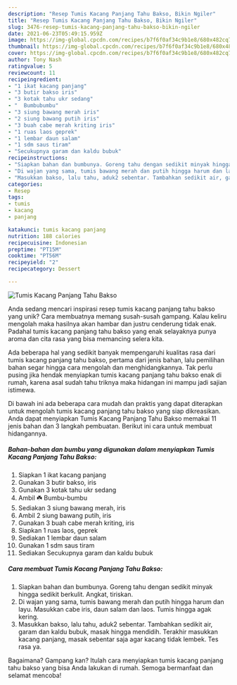```yaml
---
description: "Resep Tumis Kacang Panjang Tahu Bakso, Bikin Ngiler"
title: "Resep Tumis Kacang Panjang Tahu Bakso, Bikin Ngiler"
slug: 3476-resep-tumis-kacang-panjang-tahu-bakso-bikin-ngiler
date: 2021-06-23T05:49:15.959Z
image: https://img-global.cpcdn.com/recipes/b7f6f0af34c9b1e8/680x482cq70/tumis-kacang-panjang-tahu-bakso-foto-resep-utama.jpg
thumbnail: https://img-global.cpcdn.com/recipes/b7f6f0af34c9b1e8/680x482cq70/tumis-kacang-panjang-tahu-bakso-foto-resep-utama.jpg
cover: https://img-global.cpcdn.com/recipes/b7f6f0af34c9b1e8/680x482cq70/tumis-kacang-panjang-tahu-bakso-foto-resep-utama.jpg
author: Tony Nash
ratingvalue: 5
reviewcount: 11
recipeingredient:
- "1 ikat kacang panjang"
- "3 butir bakso iris"
- "3 kotak tahu ukr sedang"
- "  Bumbubumbu"
- "3 siung bawang merah iris"
- "2 siung bawang putih iris"
- "3 buah cabe merah kriting iris"
- "1 ruas laos geprek"
- "1 lembar daun salam"
- "1 sdm saus tiram"
- "Secukupnya garam dan kaldu bubuk"
recipeinstructions:
- "Siapkan bahan dan bumbunya. Goreng tahu dengan sedikit minyak hingga sedikit berkulit. Angkat, tiriskan."
- "Di wajan yang sama, tumis bawang merah dan putih hingga harum dan layu. Masukkan cabe iris, daun salam dan laos. Tumis hingga agak kering."
- "Masukkan bakso, lalu tahu, aduk2 sebentar. Tambahkan sedikit air, garam dan kaldu bubuk, masak hingga mendidih. Terakhir masukkan kacang panjang, masak sebentar saja agar kacang tidak lembek. Tes rasa ya."
categories:
- Resep
tags:
- tumis
- kacang
- panjang

katakunci: tumis kacang panjang 
nutrition: 188 calories
recipecuisine: Indonesian
preptime: "PT15M"
cooktime: "PT56M"
recipeyield: "2"
recipecategory: Dessert

---
```



![Tumis Kacang Panjang Tahu Bakso](https://img-global.cpcdn.com/recipes/b7f6f0af34c9b1e8/680x482cq70/tumis-kacang-panjang-tahu-bakso-foto-resep-utama.jpg)

Anda sedang mencari inspirasi resep tumis kacang panjang tahu bakso yang unik? Cara membuatnya memang susah-susah gampang. Kalau keliru mengolah maka hasilnya akan hambar dan justru cenderung tidak enak. Padahal tumis kacang panjang tahu bakso yang enak selayaknya punya aroma dan cita rasa yang bisa memancing selera kita.



Ada beberapa hal yang sedikit banyak mempengaruhi kualitas rasa dari tumis kacang panjang tahu bakso, pertama dari jenis bahan, lalu pemilihan bahan segar hingga cara mengolah dan menghidangkannya. Tak perlu pusing jika hendak menyiapkan tumis kacang panjang tahu bakso enak di rumah, karena asal sudah tahu triknya maka hidangan ini mampu jadi sajian istimewa.


Di bawah ini ada beberapa cara mudah dan praktis yang dapat diterapkan untuk mengolah tumis kacang panjang tahu bakso yang siap dikreasikan. Anda dapat menyiapkan Tumis Kacang Panjang Tahu Bakso memakai 11 jenis bahan dan 3 langkah pembuatan. Berikut ini cara untuk membuat hidangannya.

<!--inarticleads1-->

##### Bahan-bahan dan bumbu yang digunakan dalam menyiapkan Tumis Kacang Panjang Tahu Bakso:

1. Siapkan 1 ikat kacang panjang
1. Gunakan 3 butir bakso, iris
1. Gunakan 3 kotak tahu ukr sedang
1. Ambil  ☘️ Bumbu-bumbu
1. Sediakan 3 siung bawang merah, iris
1. Ambil 2 siung bawang putih, iris
1. Gunakan 3 buah cabe merah kriting, iris
1. Siapkan 1 ruas laos, geprek
1. Sediakan 1 lembar daun salam
1. Gunakan 1 sdm saus tiram
1. Sediakan Secukupnya garam dan kaldu bubuk




<!--inarticleads2-->

##### Cara membuat Tumis Kacang Panjang Tahu Bakso:

1. Siapkan bahan dan bumbunya. Goreng tahu dengan sedikit minyak hingga sedikit berkulit. Angkat, tiriskan.
1. Di wajan yang sama, tumis bawang merah dan putih hingga harum dan layu. Masukkan cabe iris, daun salam dan laos. Tumis hingga agak kering.
1. Masukkan bakso, lalu tahu, aduk2 sebentar. Tambahkan sedikit air, garam dan kaldu bubuk, masak hingga mendidih. Terakhir masukkan kacang panjang, masak sebentar saja agar kacang tidak lembek. Tes rasa ya.




Bagaimana? Gampang kan? Itulah cara menyiapkan tumis kacang panjang tahu bakso yang bisa Anda lakukan di rumah. Semoga bermanfaat dan selamat mencoba!
